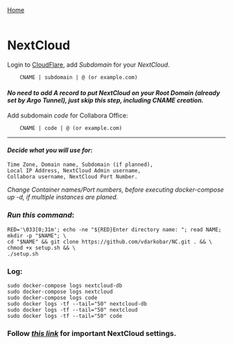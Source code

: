 <p align="left">
  <a href="https://github.com/vdarkobar/home-cloud">Home</a>
  <br><br>
</p> 
  
# NextCloud 
  
Login to <a href="https://dash.cloudflare.com/">CloudFlare</a>, add *Subdomain* for your *NextCloud*. 
```
    CNAME | subdomain | @ (or example.com)
```
#### *No need to add A record to put NextCloud on your Root Domain (already set by Argo Tunnel), just skip this step, including CNAME creation.*
  
Add subdomain *code* for Collabora Office:
```
    CNAME | code | @ (or example.com)
```
  
---
  
#### *Decide what you will use for*:
```
Time Zone, Domain name, Subdomain (if planned),
Local IP Address, NextCloud Admin username,
Collabora username, NextCloud Port Number.
```
  
  
*Change Container names/Port numbers, before executing docker-compose up -d, if multiple instances are planed.*  
  
  
### *Run this command*:
```
RED='\033[0;31m'; echo -ne "${RED}Enter directory name: "; read NAME; mkdir -p "$NAME"; \
cd "$NAME" && git clone https://github.com/vdarkobar/NC.git . && \
chmod +x setup.sh && \
./setup.sh
```
  
### Log:
```
sudo docker-compose logs nextcloud-db
sudo docker-compose logs nextcloud
sudo docker-compose logs code
sudo docker logs -tf --tail="50" nextcloud-db
sudo docker logs -tf --tail="50" nextcloud
sudo docker logs -tf --tail="50" code
``` 
  
### Follow <i><a href="https://github.com/vdarkobar/home-cloud/blob/main/shared/NC%20Additional%20Settings.md">this link</a></i> for important NextCloud settings.
